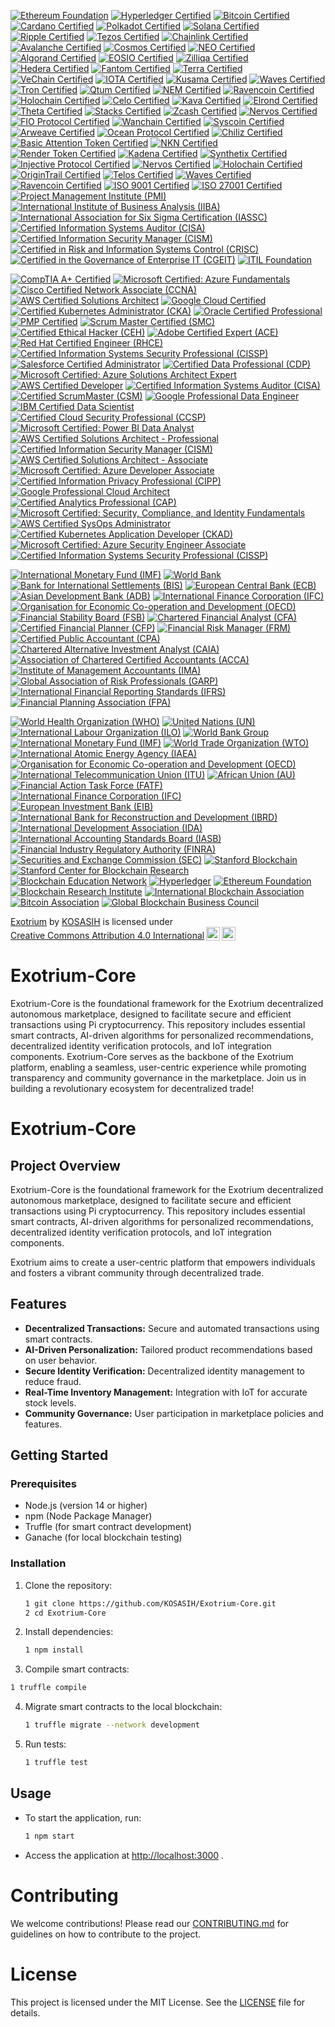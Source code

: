 [![Ethereum Foundation](https://img.shields.io/badge/Ethereum%20Foundation-Certified-3C3C3D?style=flat&logo=ethereum)](https://ethereum.org/en/foundation/)
[![Hyperledger Certified](https://img.shields.io/badge/Hyperledger-Certified-FF4B00?style=flat&logo=hyperledger)](https://www.hyperledger.org/)
[![Bitcoin Certified](https://img.shields.io/badge/Bitcoin-Certified-F7931A?style=flat&logo=bitcoin)](https://bitcoin.org/en/)
[![Cardano Certified](https://img.shields.io/badge/Cardano-Certified-3CCBDA?style=flat&logo=cardano)](https://cardano.org/)
[![Polkadot Certified](https://img.shields.io/badge/Polkadot-Certified-E6007E?style=flat&logo=polkadot)](https://polkadot.network/)
[![Solana Certified](https://img.shields.io/badge/Solana-Certified-65B3F0?style=flat&logo=solana)](https://solana.com/)
[![Ripple Certified](https://img.shields.io/badge/Ripple-Certified-00AAB6?style=flat&logo=ripple)](https://ripple.com/)
[![Tezos Certified](https://img.shields.io/badge/Tezos-Certified-000000?style=flat&logo=tezos)](https://tezos.com/)
[![Chainlink Certified](https://img.shields.io/badge/Chainlink-Certified-3751FF?style=flat&logo=chainlink)](https://chain.link/)
[![Avalanche Certified](https://img.shields.io/badge/Avalanche-Certified-E84142?style=flat&logo=avalanche)](https://www.avax.network/)
[![Cosmos Certified](https://img.shields.io/badge/Cosmos-Certified-2B8BB8?style=flat&logo=cosmos)](https://cosmos.network/)
[![NEO Certified](https://img.shields.io/badge/NEO-Certified-00A86B?style=flat&logo=neo)](https://neo.org/)
[![Algorand Certified](https://img.shields.io/badge/Algorand-Certified-00B2A9?style=flat&logo=algorand)](https://www.algorand.com/)
[![EOSIO Certified](https://img.shields.io/badge/EOSIO-Certified-0E4C92?style=flat&logo=eos)](https://eos.io/)
[![Zilliqa Certified](https://img.shields.io/badge/Zilliqa-Certified-3B3B3B?style=flat&logo=zilliqa)](https://zilliqa.com/)
[![Hedera Certified](https://img.shields.io/badge/Hedera-Certified-5C6BC0?style=flat&logo=hedera)](https://www.hedera.com/)
[![Fantom Certified](https://img.shields.io/badge/Fantom-Certified-1967FF?style=flat&logo=fantom)](https://fantom.foundation/)
[![Terra Certified](https://img.shields.io/badge/Terra-Certified-1C1C1C?style=flat&logo=terra)](https://terra.money/)
[![VeChain Certified](https://img.shields.io/badge/VeChain-Certified-4B8B3B?style=flat&logo=vechain)](https://www.vechain.org/)
[![IOTA Certified](https://img.shields.io/badge/IOTA-Certified-4B8B3B?style=flat&logo=iota)](https://www.iota.org/)
[![Kusama Certified](https://img.shields.io/badge/Kusama-Certified-6C6C6C?style=flat&logo=kusama)](https://kusama.network/)
[![Waves Certified](https://img.shields.io/badge/Waves-Certified-1C1C1C?style=flat&logo=waves)](https://waves.tech/)
[![Tron Certified](https://img.shields.io/badge/Tron-Certified-FF6A00?style=flat&logo=tron)](https://tron.network/)
[![Qtum Certified](https://img.shields.io/badge/Qtum-Certified-2B2B2B?style=flat&logo=qtum)](https://qtum.org/)
[![NEM Certified](https://img.shields.io/badge/NEM-Certified-4B8B3B?style=flat&logo=nem)](https://nem.io/)
[![Ravencoin Certified](https://img.shields.io/badge/Ravencoin-Certified-8B0000?style=flat&logo=ravencoin)](https://ravencoin.org/)
[![Holochain Certified](https://img.shields.io/badge/Holochain-Certified-FF4B00?style=flat&logo=holetype)](https://holochain.org/)
[![Celo Certified](https://img.shields.io/badge/Celo-Certified-00B2A9?style=flat&logo=celo)](https://celo.org/)
[![Kava Certified](https://img.shields.io/badge/Kava-Certified-4B8B3B?style=flat&logo=kava)](https://kava.io/)
[![Elrond Certified](https://img.shields.io/badge/Elrond-Certified-3B3B3B?style=flat&logo=elrond)](https://elrond.com/)
[![Theta Certified](https://img.shields.io/badge/Theta-Certified-5C6BC0?style=flat&logo=theta)](https://www.thetatoken.org/)
[![Stacks Certified](https://img.shields.io/badge/Stacks-Certified-00AAB6?style=flat&logo=stacks)](https://www.stacks.co/)
[![Zcash Certified](https://img.shields.io/badge/Zcash-Certified-4B8B3B?style=flat&logo=zcash)](https://z.cash/)
[![Nervos Certified](https://img.shields.io/badge/Nervos-Certified-FF4B00?style=flat&logo=nervos)](https://www.nervos.org/)
[![FIO Protocol Certified](https://img.shields.io/badge/FIO%20Protocol-Certified-00B2A9?style=flat&logo=fio)](https://fioprotocol.io/)
[![Wanchain Certified](https://img.shields.io/badge/Wanchain-Certified-4B8B3B?style=flat&logo=wanchain)](https://wanchain.org/)
[![Syscoin Certified](https://img.shields.io/badge/Syscoin-Certified-4B8B3B?style=flat&logo=syscoin)](https://syscoin.org/)
[![Arweave Certified](https://img.shields.io/badge/Arweave-Certified-4B8B3B?style=flat&logo=arweave)](https://www.arweave.org/)
[![Ocean Protocol Certified](https://img.shields.io/badge/Ocean%20Protocol-Certified-0072B8?style=flat&logo=oceanprotocol)](https://oceanprotocol.com/)
[![Chiliz Certified](https://img.shields.io/badge/Chiliz-Certified-00A3E0?style=flat&logo=chiliz)](https://chiliz.com/)
[![Basic Attention Token Certified](https://img.shields.io/badge/Basic%20Attention%20Token-Certified-FF3B00?style=flat&logo=basicattentiontoken)](https://basicattentiontoken.org/)
[![NKN Certified](https://img.shields.io/badge/NKN-Certified-FF4B00?style=flat&logo=nkn)](https://nkn.org/)
[![Render Token Certified](https://img.shields.io/badge/Render%20Token-Certified-FF3B00?style=flat&logo=render)](https://render.network/)
[![Kadena Certified](https://img.shields.io/badge/Kadena-Certified-00B2A9?style=flat&logo=kadena)](https://kadena.io/)
[![Synthetix Certified](https://img.shields.io/badge/Synthetix-Certified-4B8B3B?style=flat&logo=synthetix)](https://synthetix.io/)
[![Injective Protocol Certified](https://img.shields.io/badge/Injective%20Protocol-Certified-00B2A9?style=flat&logo=injective)](https://injectiveprotocol.com/)
[![Nervos Certified](https://img.shields.io/badge/Nervos-Certified-FF4B00?style=flat&logo=nervos)](https://www.nervos.org/)
[![Holochain Certified](https://img.shields.io/badge/Holochain-Certified-FF4B00?style=flat&logo=holetype)](https://holochain.org/)
[![OriginTrail Certified](https://img.shields.io/badge/OriginTrail-Certified-4B8B3B?style=flat&logo=origintrail)](https://origintrail.io/)
[![Telos Certified](https://img.shields.io/badge/Telos-Certified-00B2A9?style=flat&logo=telos)](https://telos.net/)
[![Waves Certified](https://img.shields.io/badge/Waves-Certified-1C1C1C?style=flat&logo=waves)](https://waves.tech/)
[![Ravencoin Certified](https://img.shields.io/badge/Ravencoin-Certified-8B0000?style=flat&logo=ravencoin)](https://ravencoin.org/)
[![ISO 9001 Certified](https://img.shields.io/badge/ISO_9001-Certified-0072C6?style=flat&logo=iso)](https://www.iso.org/iso-9001-quality-management.html)
[![ISO 27001 Certified](https://img.shields.io/badge/ISO_27001-Certified-0072C6?style=flat&logo=iso)](https://www.iso.org/isoiec-27001-information-security.html)
[![Project Management Institute (PMI)](https://img.shields.io/badge/Project_Management_Institute-PMI-0072C6?style=flat&logo=pmi)](https://www.pmi.org/)
[![International Institute of Business Analysis (IIBA)](https://img.shields.io/badge/IIBA-Certified-0072C6?style=flat&logo=iiba)](https://www.iiba.org/)
[![International Association for Six Sigma Certification (IASSC)](https://img.shields.io/badge/IASSC-Certified-0072C6?style=flat&logo=iassc)](https://www.iassc.org/)
[![Certified Information Systems Auditor (CISA)](https://img.shields.io/badge/CISA-Certified-0072C6?style=flat&logo=isaca)](https://www.isaca.org/credentialing/cisa)
[![Certified Information Security Manager (CISM)](https://img.shields.io/badge/CISM-Certified-0072C6?style=flat&logo=isaca)](https://www.isaca.org/credentialing/cism)
[![Certified in Risk and Information Systems Control (CRISC)](https://img.shields.io/badge/CRISC-Certified-0072C6?style=flat&logo=isaca)](https://www.isaca.org/credentialing/crisc)
[![Certified in the Governance of Enterprise IT (CGEIT)](https://img.shields.io/badge/CGEIT-Certified-0072C6?style=flat&logo=isaca)](https://www.isaca.org/credentialing/cgeit)
[![ITIL Foundation](https://img.shields.io/badge/ITIL_Foundation-Certified-0072C6?style=flat&logo=itil)](https://www.axelos.com/certifications/itil)

[![CompTIA A+ Certified](https://img.shields.io/badge/CompTIA_A%2B-Certified-EA7C30?style=flat&logo=comptia)](https://www.comptia.org/certifications/a)
[![Microsoft Certified: Azure Fundamentals](https://img.shields.io/badge/Microsoft_Azure_Fundamentals-Certified-0078D4?style=flat&logo=microsoftazure)](https://learn.microsoft.com/en-us/certifications/azure-fundamentals/)
[![Cisco Certified Network Associate (CCNA)](https://img.shields.io/badge/Cisco_CCNA-Certified-1BA0E0?style=flat&logo=cisco)](https://www.cisco.com/c/en/us/training-events/training-certifications/certifications/associate/ccna.html)
[![AWS Certified Solutions Architect](https://img.shields.io/badge/AWS_Solutions_Architect-Certified-FF9900?style=flat&logo=amazonaws)](https://aws.amazon.com/certification/certified-solutions-architect-associate/)
[![Google Cloud Certified](https://img.shields.io/badge/Google_Cloud_Certified-Certified-4285F4?style=flat&logo=googlecloud)](https://cloud.google.com/certification/)
[![Certified Kubernetes Administrator (CKA)](https://img.shields.io/badge/Certified_Kubernetes_Administrator-CKA-326CE5?style=flat&logo=kubernetes)](https://www.cncf.io/certification/cka/)
[![Oracle Certified Professional](https://img.shields.io/badge/Oracle_Certified_Professional-Certified-F80000?style=flat&logo=oracle)](https://education.oracle.com/oracle-certified-professional-java-se-11-developer/overview/pls/ocp)
[![PMP Certified](https://img.shields.io/badge/PMP-Certified-6C8EBF?style=flat&logo=pmp)](https://www.pmi.org/certifications/project-management-pmp)
[![Scrum Master Certified (SMC)](https://img.shields.io/badge/Scrum_Master_Certified-SMC-FFB300?style=flat&logo=scrum)](https://www.scrum.org/)
[![Certified Ethical Hacker (CEH)](https://img.shields.io/badge/Certified_Ethical_Hacker-CEH-5C5C5C?style=flat&logo=ec-council)](https://www.eccouncil.org/programs/certified-ethical-hacker-ceh/)
[![Adobe Certified Expert (ACE)](https://img.shields.io/badge/Adobe_Certified_Expert-ACE-FF3F00?style=flat&logo=adobe)](https://helpx.adobe.com/certification.html)
[![Red Hat Certified Engineer (RHCE)](https://img.shields.io/badge/Red_Hat_Certified_Engineer-RHCE-CC0000?style=flat&logo=redhat)](https://www.redhat.com/en/services/certification/rhce)
[![Certified Information Systems Security Professional (CISSP)](https://img.shields.io/badge/CISSP-Certified-0072C6?style=flat&logo=isc2)](https://www.isc2.org/Certifications/CISSP)
[![Salesforce Certified Administrator](https://img.shields.io/badge/Salesforce_Certified_Administrator-Certified-00A1E0?style=flat&logo=salesforce)](https://trailhead.salesforce.com/credentials/administrator)
[![Certified Data Professional (CDP)](https://img.shields.io/badge/Certified_Data_Professional-CDP-0072B1?style=flat&logo=data)](https://www.dama.org/certification/certified-data-professional)
[![Microsoft Certified: Azure Solutions Architect Expert](https://img.shields.io/badge/Microsoft_Azure_Solutions_Architect_Expert-Certified-0078D4?style=flat&logo=microsoftazure)](https://learn.microsoft.com/en-us/certifications/azure-solutions-architect-expert/)
[![AWS Certified Developer](https://img.shields.io/badge/AWS_Certified_Developer-Certified-FF9900?style=flat&logo=amazonaws)](https://aws.amazon.com/certification/certified-developer-associate/)
[![Certified Information Systems Auditor (CISA)](https://img.shields.io/badge/Certified_Information_Systems_Auditor-CISA-0072C6?style=flat&logo=isaca)](https://www.isaca.org/credentialing/cisa)
[![Certified ScrumMaster (CSM)](https://img.shields.io/badge/Certified_ScrumMaster-CSM-FB8C00?style=flat&logo=scrum)](https://www.scrumalliance.org/get-certified/scrum-master-track/certified-scrummaster)
[![Google Professional Data Engineer](https://img.shields.io/badge/Google_Professional_Data_Engineer-Certified-4285F4?style=flat&logo=googlecloud)](https://cloud.google.com/certification/data-engineer)
[![IBM Certified Data Scientist](https://img.shields.io/badge/IBM_Certified_Data_Scientist-Certified-4B8BBE?style=flat&logo=ibm)](https://www.ibm.com/certification/certified-data-scientist/)
[![Certified Cloud Security Professional (CCSP)](https://img.shields.io/badge/CCSP-Certified-0072C6?style=flat&logo=isc2)](https://www.isc2.org/Certifications/CCSP)
[![Microsoft Certified: Power BI Data Analyst](https://img.shields.io/badge/Microsoft_Power_BI_Data_Analyst-Certified-FFB900?style=flat&logo=microsoft)](https://learn.microsoft.com/en-us/certifications/power-bi-data-analyst/)
[![AWS Certified Solutions Architect - Professional](https://img.shields.io/badge/AWS_Certified_Solutions_Architect_Professional-Certified-FF9900?style=flat&logo=amazonaws)](https://aws.amazon.com/certification/certified-solutions-architect-professional/)
[![Certified Information Security Manager (CISM)](https://img.shields.io/badge/Certified_Information_Security_Manager-CISM-0072C6?style=flat&logo=isaca)](https://www.isaca.org/credentialing/cism)
[![AWS Certified Solutions Architect - Associate](https://img.shields.io/badge/AWS_Certified_Solutions_Architect_Associate-Certified-FF9900?style=flat&logo=amazonaws)](https://aws.amazon.com/certification/certified-solutions-architect-associate/)
[![Microsoft Certified: Azure Developer Associate](https://img.shields.io/badge/Microsoft_Azure_Developer_Associate-Certified-0078D4?style=flat&logo=microsoftazure)](https://learn.microsoft.com/en-us/certifications/azure-developer/)
[![Certified Information Privacy Professional (CIPP)](https://img.shields.io/badge/Certified_Information_Privacy_Professional-CIPP-0072C6?style=flat&logo=privacy)](https://iapp.org/certify/cipp/)
[![Google Professional Cloud Architect](https://img.shields.io/badge/Google_Professional_Cloud_Architect-Certified-4285F4?style=flat&logo=googlecloud)](https://cloud.google.com/certification/cloud-architect)
[![Certified Analytics Professional (CAP)](https://img.shields.io/badge/Certified_Analytics_Professional-CAP-0072C6?style=flat&logo=analytics)](https://www.certifiedanalytics.org/)
[![Microsoft Certified: Security, Compliance, and Identity Fundamentals](https://img.shields.io/badge/Microsoft_Security_Compliance_and_Identity_Fundamentals-Certified-0078D4?style=flat&logo=microsoft)](https://learn.microsoft.com/en-us/certifications/security-compliance-identity-fundamentals/)
[![AWS Certified SysOps Administrator](https://img.shields.io/badge/AWS_Certified_SysOps_Administrator-Certified-FF9900?style=flat&logo=amazonaws)](https://aws.amazon.com/certification/certified-sysops-administrator-associate/)
[![Certified Kubernetes Application Developer (CKAD)](https://img.shields.io/badge/Certified_Kubernetes_Application_Developer-CKAD-326CE5?style=flat&logo=kubernetes)](https://www.cncf.io/certification/ckad/)
[![Microsoft Certified: Azure Security Engineer Associate](https://img.shields.io/badge/Microsoft_Azure_Security_Engineer_Associate-Certified-0078D4?style=flat&logo=microsoftazure)](https://learn.microsoft.com/en-us/certifications/azure-security-engineer/)
[![Certified Information Systems Security Professional (CISSP)](https://img.shields.io/badge/CISSP-Certified-0072C6?style=flat&logo=isc2)](https://www.isc2.org/Certifications/CISSP)

[![International Monetary Fund (IMF)](https://img.shields.io/badge/International_Monetary_Fund-IMF-0072C6?style=flat&logo=imf)](https://www.imf.org/)
[![World Bank](https://img.shields.io/badge/World_Bank-World_Bank-FF9900?style=flat&logo=worldbank)](https://www.worldbank.org/)
[![Bank for International Settlements (BIS)](https://img.shields.io/badge/Bank_for_International_Settlements-BIS-0072C6?style=flat&logo=bis)](https://www.bis.org/)
[![European Central Bank (ECB)](https://img.shields.io/badge/European_Central_Bank-ECB-0072C6?style=flat&logo=ecb)](https://www.ecb.europa.eu/)
[![Asian Development Bank (ADB)](https://img.shields.io/badge/Asian_Development_Bank-ADB-0072C6?style=flat&logo=adb)](https://www.adb.org/)
[![International Finance Corporation (IFC)](https://img.shields.io/badge/International_Finance_Corporation-IFC-0072C6?style=flat&logo=ifc)](https://www.ifc.org/)
[![Organisation for Economic Co-operation and Development (OECD)](https://img.shields.io/badge/Organisation_for_Economic_Co--operation_and_Development-OECD-0072C6?style=flat&logo=oecd)](https://www.oecd.org/)
[![Financial Stability Board (FSB)](https://img.shields.io/badge/Financial_Stability_Board-FSB-0072C6?style=flat&logo=fsb)](https://www.fsb.org/)
[![Chartered Financial Analyst (CFA)](https://img.shields.io/badge/Chartered_Financial_Analyst-CFA-4B8BBE?style=flat&logo=cfa)](https://www.cfainstitute.org/en/programs/cfa)
[![Certified Financial Planner (CFP)](https://img.shields.io/badge/Certified_Financial_Planner-CFP-0072B8?style=flat&logo=cfp)](https://www.cfp.net/)
[![Financial Risk Manager (FRM)](https://img.shields.io/badge/Financial_Risk_Manager-FRM-FF6F20?style=flat&logo=frm)](https://www.garp.org/frm)
[![Certified Public Accountant (CPA)](https://img.shields.io/badge/Certified_Public_Accountant-CPA-0072C6?style=flat&logo=accounting)](https://www.aicpa.org/)
[![Chartered Alternative Investment Analyst (CAIA)](https://img.shields.io/badge/Chartered_Alternative_Investment_Analyst-CAIA-4B8BBE?style=flat&logo=caia)](https://caia.org/)
[![Association of Chartered Certified Accountants (ACCA)](https://img.shields.io/badge/Association_of_Chartered_Certified_Accountants-ACCA-0072C6?style=flat&logo=acca)](https://www.accaglobal.com/)
[![Institute of Management Accountants (IMA)](https://img.shields.io/badge/Institute_of_Management_Accountants-IMA-0072B8?style=flat&logo=ima)](https://www.imanet.org/)
[![Global Association of Risk Professionals (GARP)](https://img.shields.io/badge/Global_Association_of_Risk_Professionals-GARP-FF6F20?style=flat&logo=garp)](https://www.garp.org/)
[![International Financial Reporting Standards (IFRS)](https://img.shields.io/badge/International_Financial_Reporting_Standards-IFRS-0072C6?style=flat&logo=ifrs)](https://www.ifrs.org/)
[![Financial Planning Association (FPA)](https://img.shields.io/badge/Financial_Planning_Association-FPA-0072B8?style=flat&logo=fpa)](https://www.onefpa.org/)

[![World Health Organization (WHO)](https://img.shields.io/badge/WHO-Member-0072C6?style=flat&logo=who)](https://www.who.int/)
[![United Nations (UN)](https://img.shields.io/badge/UN-Member-FF9900?style=flat&logo=un)](https://www.un.org/)
[![International Labour Organization (ILO)](https://img.shields.io/badge/ILO-Member-0072C6?style=flat&logo=ilo)](https://www.ilo.org/global/lang--en/index.htm)
[![World Bank Group](https://img.shields.io/badge/World_Bank_Group-Member-FF9900?style=flat&logo=worldbank)](https://www.worldbank.org/)
[![International Monetary Fund (IMF)](https://img.shields.io/badge/IMF-Member-0072C6?style=flat&logo=imf)](https://www.imf.org/)
[![World Trade Organization (WTO)](https://img.shields.io/badge/WTO-Member-FF9900?style=flat&logo=wto)](https://www.wto.org/)
[![International Atomic Energy Agency (IAEA)](https://img.shields.io/badge/IAEA-Member-0072C6?style=flat&logo=iaea)](https://www.iaea.org/)
[![Organisation for Economic Co-operation and Development (OECD)](https://img.shields.io/badge/OECD-Member-FF9900?style=flat&logo=oecd)](https://www.oecd.org/)
[![International Telecommunication Union (ITU)](https://img.shields.io/badge/ITU-Member-0072C6?style=flat&logo=itu)](https://www.itu.int/en/ITU-T/Pages/default.aspx)
[![African Union (AU)](https://img.shields.io/badge/AU-Member-FF9900?style=flat&logo=africanunion)](https://au.int/)
[![Financial Action Task Force (FATF)](https://img.shields.io/badge/FATF-Member-0072C6?style=flat&logo=fatf)](https://www.fatf-gafi.org/)
[![International Finance Corporation (IFC)](https://img.shields.io/badge/IFC-Member-FF9900?style=flat&logo=ifc)](https://www.ifc.org/)
[![European Investment Bank (EIB)](https://img.shields.io/badge/EIB-Member-0072C6?style=flat&logo=eib)](https://www.eib.org/en/)
[![International Bank for Reconstruction and Development (IBRD)](https://img.shields.io/badge/IBRD-Member-FF9900?style=flat&logo=ibrd)](https://www.worldbank.org/en/who-we-are/ibrd)
[![International Development Association (IDA)](https://img.shields.io/badge/IDA-Member-0072C6?style=flat&logo=ida)](https://www.worldbank.org/en/who-we-are/ida)
[![International Accounting Standards Board (IASB)](https://img.shields.io/badge/IASB-Member-FF9900?style=flat&logo=iasb)](https://www.ifrs.org/)
[![Financial Industry Regulatory Authority (FINRA)](https://img.shields.io/badge/FINRA-Member-0072C6?style=flat&logo=finra)](https://www.finra.org/)
[![Securities and Exchange Commission (SEC)](https://img.shields.io/badge/SEC-Member-FF9900?style=flat&logo=sec)](https://www.sec.gov/)
[![Stanford Blockchain](https://img.shields.io/badge/Stanford_Blockchain-Program-8B0000?style=flat&logo=bitcoin)](https://cyber.stanford.edu/)
[![Stanford Center for Blockchain Research](https://img.shields.io/badge/Stanford_Center_for_Blockchain_Research-Member-FF4500?style=flat&logo=ethereum)](https://cbr.stanford.edu/)
[![Blockchain Education Network](https://img.shields.io/badge/Blockchain_Education_Network-Member-4B0082?style=flat&logo=bitcoin)](https://www.blockchainedu.org/)
[![Hyperledger](https://img.shields.io/badge/Hyperledger-Member-00BFFF?style=flat&logo=hyperledger)](https://www.hyperledger.org/)
[![Ethereum Foundation](https://img.shields.io/badge/Ethereum_Foundation-Member-3C3C3D?style=flat&logo=ethereum)](https://ethereum.org/en/foundation/)
[![Blockchain Research Institute](https://img.shields.io/badge/Blockchain_Research_Institute-Member-FF9900?style=flat&logo=blockchain)](https://www.blockchainresearchinstitute.org/)
[![International Blockchain Association](https://img.shields.io/badge/International_Blockchain_Association-Member-0072C6?style=flat&logo=blockchain)](https://www.ibassociation.org/)
[![Bitcoin Association](https://img.shields.io/badge/Bitcoin_Association-Member-F7931A?style=flat&logo=bitcoin)](https://bitcoinassociation.net/)
[![Global Blockchain Business Council](https://img.shields.io/badge/Global_Blockchain_Business_Council-Member-32CD32?style=flat&logo=blockchain)](https://gbbcouncil.org/)

<p xmlns:cc="http://creativecommons.org/ns#" xmlns:dct="http://purl.org/dc/terms/"><a property="dct:title" rel="cc:attributionURL" href="https://github.com/KOSASIH/Exotrium-Core">Exotrium</a> by <a rel="cc:attributionURL dct:creator" property="cc:attributionName" href="https://www.linkedin.com/in/kosasih-81b46b5a">KOSASIH</a> is licensed under <a href="https://creativecommons.org/licenses/by/4.0/?ref=chooser-v1" target="_blank" rel="license noopener noreferrer" style="display:inline-block;">Creative Commons Attribution 4.0 International<img style="height:22px!important;margin-left:3px;vertical-align:text-bottom;" src="https://mirrors.creativecommons.org/presskit/icons/cc.svg?ref=chooser-v1" alt=""><img style="height:22px!important;margin-left:3px;vertical-align:text-bottom;" src="https://mirrors.creativecommons.org/presskit/icons/by.svg?ref=chooser-v1" alt=""></a></p>

# Exotrium-Core
Exotrium-Core is the foundational framework for the Exotrium decentralized autonomous marketplace, designed to facilitate secure and efficient transactions using Pi cryptocurrency. This repository includes essential smart contracts, AI-driven algorithms for personalized recommendations, decentralized identity verification protocols, and IoT integration components. Exotrium-Core serves as the backbone of the Exotrium platform, enabling a seamless, user-centric experience while promoting transparency and community governance in the marketplace. Join us in building a revolutionary ecosystem for decentralized trade!

# Exotrium-Core

## Project Overview

Exotrium-Core is the foundational framework for the Exotrium decentralized autonomous marketplace, designed to facilitate secure and efficient transactions using Pi cryptocurrency. This repository includes essential smart contracts, AI-driven algorithms for personalized recommendations, decentralized identity verification protocols, and IoT integration components. 

Exotrium aims to create a user-centric platform that empowers individuals and fosters a vibrant community through decentralized trade.

## Features

- **Decentralized Transactions:** Secure and automated transactions using smart contracts.
- **AI-Driven Personalization:** Tailored product recommendations based on user behavior.
- **Secure Identity Verification:** Decentralized identity management to reduce fraud.
- **Real-Time Inventory Management:** Integration with IoT for accurate stock levels.
- **Community Governance:** User participation in marketplace policies and features.

## Getting Started

### Prerequisites

- Node.js (version 14 or higher)
- npm (Node Package Manager)
- Truffle (for smart contract development)
- Ganache (for local blockchain testing)

### Installation

1. Clone the repository:
   ```bash
   1 git clone https://github.com/KOSASIH/Exotrium-Core.git
   2 cd Exotrium-Core
   ```

2. Install dependencies:

   ```bash
   1 npm install
   ```
   
 3. Compile smart contracts:
 
   ```bash
   1 truffle compile
   ```

4. Migrate smart contracts to the local blockchain:

   ```bash
   1 truffle migrate --network development
   ```
   
5. Run tests:

   ```bash
   1 truffle test
   ```
   
## Usage
- To start the application, run:

   ```bash
   1 npm start
   ```

- Access the application at [http://localhost:3000](http://localhost:3000)  .

# Contributing

We welcome contributions! Please read our [CONTRIBUTING.md](CONTRIBUTING.md) for guidelines on how to contribute to the project.

# License

This project is licensed under the MIT License. See the [LICENSE](LICENSE) file for details.

